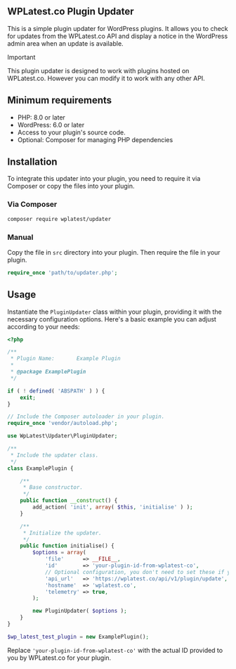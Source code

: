 
## WPLatest.co Plugin Updater

This is a simple plugin updater for WordPress plugins. It allows you to check for updates from the WPLatest.co API and display a notice in the WordPress admin area when an update is available.

> [!IMPORTANT]
> This plugin updater is designed to work with plugins hosted on WPLatest.co. However you can modify it to work with any other API.

## Minimum requirements

- PHP: 8.0 or later
- WordPress: 6.0 or later
- Access to your plugin's source code.
- Optional: Composer for managing PHP dependencies

## Installation

To integrate this updater into your plugin, you need to require it via Composer or copy the files into your plugin.

### Via Composer

```bash
composer require wplatest/updater
```

### Manual

Copy the file in `src` directory into your plugin. Then require the file in your plugin.

```php
require_once 'path/to/updater.php';
```

## Usage

Instantiate the `PluginUpdater` class within your plugin, providing it with the necessary configuration options. Here's a basic example you can adjust according to your needs:

```php
<?php

/**
 * Plugin Name:       Example Plugin
 *
 * @package ExamplePlugin
 */

if ( ! defined( 'ABSPATH' ) ) {
	exit;
}

// Include the Composer autoloader in your plugin.
require_once 'vendor/autoload.php';

use WpLatest\Updater\PluginUpdater;

/**
 * Include the updater class.
 */
class ExamplePlugin {

	/**
	 * Base constructor.
	 */
	public function __construct() {
		add_action( 'init', array( $this, 'initialise' ) );
	}

	/**
	 * Initialize the updater.
	 */
	public function initialise() {
		$options = array(
			'file'      => __FILE__,
			'id'        => 'your-plugin-id-from-wplatest-co',
			// Optional configuration, you don't need to set these if you're using the WPLatest.co API.
			'api_url'   => 'https://wplatest.co/api/v1/plugin/update',
			'hostname'  => 'wplatest.co',
			'telemetry' => true,
		);

    	new PluginUpdater( $options );
	}
}

$wp_latest_test_plugin = new ExamplePlugin();
```

Replace `'your-plugin-id-from-wplatest-co'` with the actual ID provided to you by WPLatest.co for your plugin.